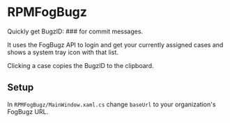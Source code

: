﻿# RPMFogBugz

Quickly get BugzID: ### for commit messages.

It uses the FogBugz API to login and get your currently assigned cases and shows a system tray icon with that list. 

Clicking a case copies the BugzID to the clipboard.

## Setup

In `RPMFogBugz/MainWindow.xaml.cs` change `baseUrl` to your organization's FogBugz URL.